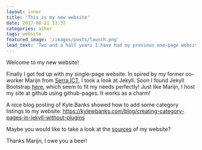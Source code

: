 ```yaml
---
layout: inner
title: 'This is my new website'
date: 2017-08-21 13:37
categories: other
tags: website
featured_image: '/images/posts/launch.png'
lead_text: 'Two and a half years I have had my previous one-page website. Now finally got enough inspiration to create something decent.'
---
```


Welcome to my new website!

Finally I got fed up with my single-page website. In spired by my former co-worker Marijn from [Serra ICT](http://www.serraict.com/), I took a look at Jekyll. Soon I found Jekyll Bootstrap [here](https://github.com/scotch-io/scotch-io.github.io), which seem to fit my needs perfectly! Just like Marijn, I host my site at github using github-pages. It works as a charm!

A nice blog posting of Kyle Banks showed how to add some category listings to my website: 
<https://kylewbanks.com/blog/creating-category-pages-in-jekyll-without-plugins>

Maybe you would like to take a look at the [sources](https://github.com/jkeuper/jkeuper.github.io) of my website?

Thanks Marijn, I owe you a beer!